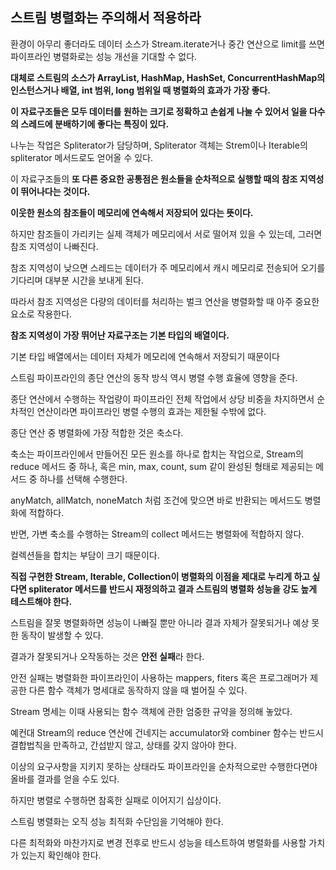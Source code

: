 ## 스트림 병렬화는 주의해서 적용하라



환경이 아무리 좋더라도 데이터 소스가 Stream.iterate거나 중간 연산으로 limit를 쓰면 파이프라인 병렬화로는 성능 개선을 기대할 수 없다.



**대체로 스트림의 소스가 ArrayList, HashMap, HashSet, ConcurrentHashMap의 인스턴스거나 배열, int 범위, long 범위일 때 병렬화의 효과가 가장 좋다.**

**이 자료구조들은 모두 데이터를 원하는 크기로 정확하고 손쉽게 나눌 수 있어서 일을 다수의 스레드에 분배하기에 좋다는 특징이 있다.**

나누는 작업은 Spliterator가 담당하며, Spliterator 객체는 Strem이나 Iterable의 spliterator 메서드로도 얻어올 수 있다.



이 자료구조들의 **또 다른 중요한 공통점은 원소들을 순차적으로 실행할 때의 참조 지역성이 뛰어나다는 것이다.**

**이웃한 원소의 참조들이 메모리에 연속해서 저장되어 있다는 뜻이다.**

하지만 참조들이 가리키는 실제 객체가 메모리에서 서로 떨어져 있을 수 있는데, 그러면 참조 지역성이 나빠진다.

참조 지역성이 낮으면 스레드는 데이터가 주 메모리에서 캐시 메모리로 전송되어 오기를 기다리며 대부분 시간을 보내게 된다.

따라서 참조 지역성은 다량의 데이터를 처리하는 벌크 연산을 병렬화할 때 아주 중요한 요소로 작용한다.

**참조 지역성이 가장 뛰어난 자료구조는 기본 타입의 배열이다.**

기본 타입 배열에서는 데이터 자체가 메모리에 연속해서 저장되기 때문이다



스트림 파이프라인의 종단 연산의 동작 방식 역시 병렬 수행 효율에 영향을 준다.

종단 연산에서 수행하는 작업량이 파이프라인 전체 작업에서 상당 비중을 차지하면서 순차적인 연산이라면 파이프라인 병렬 수행의 효과는 제한될 수밖에 없다.

종단 연산 중 병렬화에 가장 적합한 것은 축소다.

축소는 파이프라인에서 만들어진 모든 원소를 하나로 합치는 작업으로, Stream의 reduce 메서드 중 하나, 혹은 min, max, count, sum 같이 완성된 형태로 제공되는 메서드 중 하나를 선택해 수행한다.

anyMatch, allMatch, noneMatch 처럼 조건에 맞으면 바로 반환되는 메서드도 병렬화에 적합하다.

반면, 가변 축소를 수행하는 Stream의 collect 메서드는 병렬화에 적합하지 않다.

컬렉션들을 합치는 부담이 크기 때문이다.



**직접 구현한 Stream, Iterable, Collection이 병렬화의 이점을 제대로 누리게 하고 싶다면 spliterator 메서드를 반드시 재정의하고 결과 스트림의 병렬화 성능을 강도 높게 테스트해야 한다.**



스트림을 잘못 병렬화하면 성능이 나빠질 뿐만 아니라 결과 자체가 잘못되거나 예상 못 한 동작이 발생할 수 있다.

결과가 잘못되거나 오작동하는 것은 **안전 실패**라 한다.

안전 실패는 병렬화한 파이프라인이 사용하는 mappers, fiters 혹은 프로그래머가 제공한 다른 함수 객체가 명세대로 동작하지 않을 때 벌어질 수 있다.

Stream 명세는 이때 사용되는 함수 객체에 관한 엄중한 규약을 정의해 놓았다.

예컨대 Stream의 reduce 연산에 건네지는 accumulator와 combiner 함수는 반드시 결합법칙을 만족하고, 간섭받지 않고, 상태를 갖지 않아야 한다.

이상의 요구사항을 지키지 못하는 상태라도 파이프라인을 순차적으로만 수행한다면야 올바를 결과를 얻을 수도 있다.

하지만 병렬로 수행하면 참혹한 실패로 이어지기 십상이다.



스트림 병렬화는 오직 성능 최적화 수단임을 기억해야 한다.

다른 최적화와 마찬가지로 변경 전후로 반드시 성능을 테스트하여 병렬화를 사용할 가치가 있는지 확인해야 한다.

